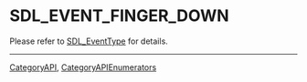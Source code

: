 # SDL_EVENT_FINGER_DOWN

Please refer to [SDL_EventType](SDL_EventType) for details.

----
[CategoryAPI](CategoryAPI), [CategoryAPIEnumerators](CategoryAPIEnumerators)


